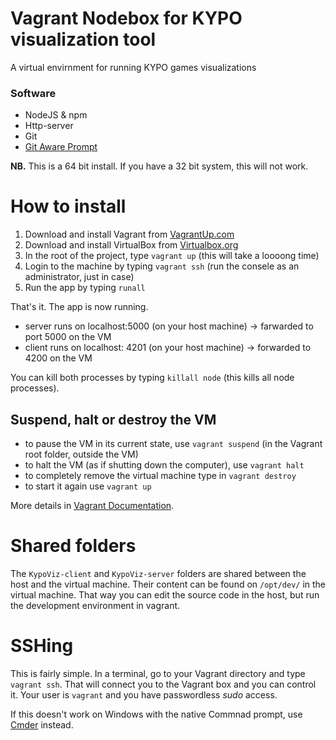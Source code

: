 # Vagrant Nodebox for KYPO visualization tool

A virtual envirnment for running KYPO games visualizations

### Software
 - NodeJS & npm
 - Http-server
 - Git
 - [Git Aware Prompt](https://github.com/jimeh/git-aware-prompt)

**NB.** This is a 64 bit install.  If you have a 32 bit system, this will not work.

# How to install

 1. Download and install Vagrant from [VagrantUp.com](http://www.vagrantup.com/downloads.html)
 2. Download and install VirtualBox from [Virtualbox.org](https://www.virtualbox.org/)
 3. In the root of the project, type `vagrant up` (this will take a loooong time)
 4. Login to the machine by typing `vagrant ssh` (run the consele as an administrator, just in case)
 5. Run the app by typing `runall`


 That's it. The app is now running. 
 
 * server runs on localhost:5000 (on your host machine) -> farwarded to port 5000 on the VM
 * client runs on localhost: 4201 (on your host machine) -> forwarded to 4200 on the VM

 You can kill both processes by typing `killall node` (this kills all node processes).

## Suspend, halt or destroy the VM

* to pause the VM in its current state, use `vagrant suspend` (in the Vagrant root folder, outside the VM)
* to halt the VM (as if shutting down the computer), use `vagrant halt`
* to completely remove the virtual machine type in `vagrant destroy` 
* to start it again use `vagrant up`

More details in  [Vagrant Documentation](https://www.vagrantup.com/intro/getting-started/teardown.html).

# Shared folders

The `KypoViz-client` and `KypoViz-server` folders are shared between the host and the virtual machine. Their content can be found on `/opt/dev/` in the virtual machine. That way you can edit the source code in the host, but run the development environment in vagrant. 

# SSHing

This is fairly simple.  In a terminal, go to your Vagrant directory and type `vagrant ssh`.  That will connect you to the Vagrant box and you can control it.  Your user is `vagrant` and you have passwordless _sudo_ access. 

If this doesn't work on Windows with the native Commnad prompt, use [Cmder](http://cmder.net/) instead.

